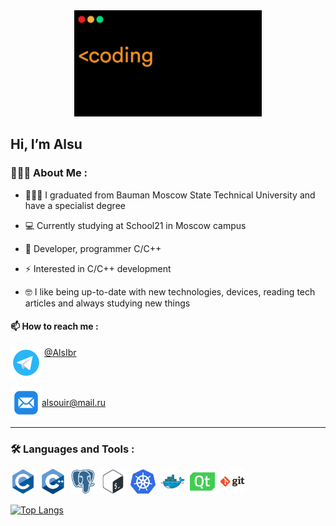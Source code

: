 <div id="header" align="center">
 <!--- src:https://media.giphy.com/media/1sgetPM00wWqJpVUTl/giphy.gif ---->
<img src="src/coding_in_progress.gif" width="300">
</div>

## Hi, I’m Alsu

### 👩🏻‍💻 About Me :

- 🧑🏻‍🎓 I graduated from Bauman Moscow State Technical University and have a specialist degree

- 💻 Currently studying at School21 in Moscow campus

- 👀 Developer, programmer C/C++

- ⚡️ Interested in C/C++ development

- 🤓 I like being up-to-date with new technologies, devices, reading tech articles and always studying new things

#### 📫 How to reach me :

<!--- src:https://icons8.com/ ---->

<div style="margin-bottom: 5px">
 <img align="top" src="src/telegram-app.svg"> 
  <a href="https://t.me/AlsIbr">@AlsIbr</a>
</div>

<p></p>

<div style="display: flex; align-items: center; margin-bottom: 5px">
 <img align="top" src="src/mail-25.svg"> 
  <a href="mailto:alsouir@mail.ru">alsouir@mail.ru</a>
</div>


<hr>

### 🛠 Languages and Tools :

<div>
  <img src="https://github.com/devicons/devicon/blob/master/icons/c/c-original.svg" title="C" alt="C" width="40" height="40"/>&nbsp;
  <img src="https://github.com/devicons/devicon/blob/master/icons/cplusplus/cplusplus-original.svg" title="CPLUSPLUS" alt="CPLUSPLUS" width="40" height="40"/>&nbsp;  
  <img src="https://github.com/devicons/devicon/blob/master/icons/postgresql/postgresql-plain.svg" title="postgresql" alt="postgresql" width="40" height="40"/>&nbsp;
  <img src="https://github.com/devicons/devicon/blob/master/icons/bash/bash-plain.svg" title="bash" alt="bash" width="40" height="40"/>&nbsp;
  <img src="https://github.com/devicons/devicon/blob/master/icons/kubernetes/kubernetes-original.svg" title="kubernetes" alt="kubernetes" width="40" height="40"/>&nbsp;
  <img src="https://github.com/devicons/devicon/blob/master/icons/docker/docker-original.svg" title="docker" alt="docker" width="40" height="40"/>&nbsp;
  <img src="https://github.com/devicons/devicon/blob/master/icons/qt/qt-original.svg" title="qt" alt="qt" width="40" height="40"/>&nbsp;
 <img src="https://github.com/devicons/devicon/blob/master/icons/git/git-original-wordmark.svg" title="Git" **alt="Git" width="40" height="40"/>
 
</div>

<p></p>

[![Top Langs](https://github-readme-stats-sigma-five.vercel.app/api/top-langs/?username=Alsouir&layout=compact&theme=radical)](https://github.com/anuraghazra/github-readme-stats)

